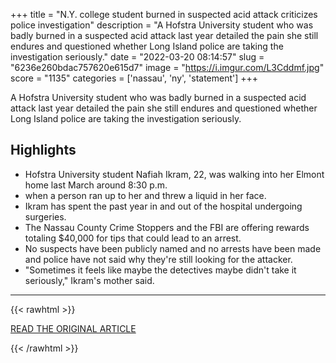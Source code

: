 +++
title = "N.Y. college student burned in suspected acid attack criticizes police investigation"
description = "A Hofstra University student who was badly burned in a suspected acid attack last year detailed the pain she still endures and questioned whether Long Island police are taking the investigation seriously."
date = "2022-03-20 08:14:57"
slug = "6236e260bdac757620e615d7"
image = "https://i.imgur.com/L3Cddmf.jpg"
score = "1135"
categories = ['nassau', 'ny', 'statement']
+++

A Hofstra University student who was badly burned in a suspected acid attack last year detailed the pain she still endures and questioned whether Long Island police are taking the investigation seriously.

## Highlights

- Hofstra University student Nafiah Ikram, 22, was walking into her Elmont home last March around 8:30 p.m.
- when a person ran up to her and threw a liquid in her face.
- Ikram has spent the past year in and out of the hospital undergoing surgeries.
- The Nassau County Crime Stoppers and the FBI are offering rewards totaling $40,000 for tips that could lead to an arrest.
- No suspects have been publicly named and no arrests have been made and police have not said why they're still looking for the attacker.
- "Sometimes it feels like maybe the detectives maybe didn't take it seriously," Ikram's mother said.

---

{{< rawhtml >}}
  <p class="article-category">
    <a target="_blank" href="https://www.nbcnews.com/news/us-news/ny-college-student-burned-suspected-acid-attack-criticizes-police-inve-rcna20624">READ THE ORIGINAL ARTICLE</a>
  </p>
{{< /rawhtml >}}
